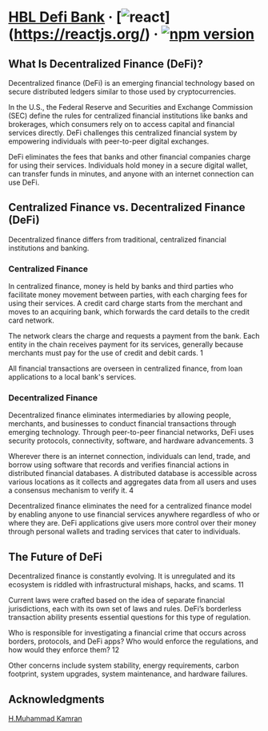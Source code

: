 # [HBL Defi Bank](http://10.1.33.168/) &middot; [![react](https://react.dev/)] (https://reactjs.org/) &middot; [![npm version](https://img.shields.io/npm/v/react.svg?style=flat)](https://www.npmjs.com/package/react)

## What Is Decentralized Finance (DeFi)?
Decentralized finance (DeFi) is an emerging financial technology based on secure distributed ledgers similar to those used by cryptocurrencies.

In the U.S., the Federal Reserve and Securities and Exchange Commission (SEC) define the rules for centralized financial institutions like banks and brokerages, which consumers rely on to access capital and financial services directly. DeFi challenges this centralized financial system by empowering individuals with peer-to-peer digital exchanges.

DeFi eliminates the fees that banks and other financial companies charge for using their services. Individuals hold money in a secure digital wallet, can transfer funds in minutes, and anyone with an internet connection can use DeFi.

## Centralized Finance vs. Decentralized Finance (DeFi)
Decentralized finance differs from traditional, centralized financial institutions and banking.

### Centralized Finance
In centralized finance, money is held by banks and third parties who facilitate money movement between parties, with each charging fees for using their services. A credit card charge starts from the merchant and moves to an acquiring bank, which forwards the card details to the credit card network.

The network clears the charge and requests a payment from the bank. Each entity in the chain receives payment for its services, generally because merchants must pay for the use of credit and debit cards.
1

All financial transactions are overseen in centralized finance, from loan applications to a local bank's services.

### Decentralized Finance
Decentralized finance eliminates intermediaries by allowing people, merchants, and businesses to conduct financial transactions through emerging technology. Through peer-to-peer financial networks, DeFi uses security protocols, connectivity, software, and hardware advancements.
3

Wherever there is an internet connection, individuals can lend, trade, and borrow using software that records and verifies financial actions in distributed financial databases. A distributed database is accessible across various locations as it collects and aggregates data from all users and uses a consensus mechanism to verify it.
4

Decentralized finance eliminates the need for a centralized finance model by enabling anyone to use financial services anywhere regardless of who or where they are. DeFi applications give users more control over their money through personal wallets and trading services that cater to individuals.

## The Future of DeFi
Decentralized finance is constantly evolving. It is unregulated and its ecosystem is riddled with infrastructural mishaps, hacks, and scams.
11

Current laws were crafted based on the idea of separate financial jurisdictions, each with its own set of laws and rules. DeFi’s borderless transaction ability presents essential questions for this type of regulation.

Who is responsible for investigating a financial crime that occurs across borders, protocols, and DeFi apps? Who would enforce the regulations, and how would they enforce them?
12

Other concerns include system stability, energy requirements, carbon footprint, system upgrades, system maintenance, and hardware failures.

## Acknowledgments
[H.Muhammad Kamran](https://github.com/hmuhdkamran)
